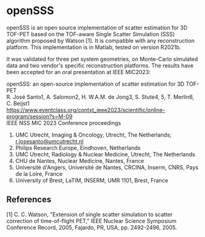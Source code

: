 # openSSS

 openSSS is an open source implementation of scatter estimation for 3D TOF-PET based on the TOF-aware Single Scatter Simulation (SSS) algorithm proposed by Watson [1]. It is compatible with any reconstruction platform. This implementation is in Matlab, tested on version R2021b.
 
 It was validated for three pet system geometries, on Monte-Carlo simulated data and two vendor's specific reconstruction platforms. The results have been accepted for an oral presentation at IEEE MIC2023:
 
 openSSS: an open-source implementation of scatter estimation for 3D TOF-PET
 <br />R. José Santo1, A. Salomon2, H. W.A.M. de Jong3, S. Stute4, 5, T. Merlin6, C. Beijst1
 <br />https://www.eventclass.org/contxt_ieee2023/scientific/online-program/session?s=M-09
 <br />IEEE NSS MIC 2023 Conference proceedings

 1. UMC Utrecht, Imaging & Oncology, Utrecht, The Netherlands; r.josesanto@umcutrecht.nl
 2. Philips Research Europe, Eindhoven, Netherlands
 3. UMC Utrecht, Radiology & Nuclear Medicine, Utrecht, The Netherlands
 4. CHU de Nantes, Nuclear Medicine, Nantes, France
 5. Université d'Angers, Université de Nantes, CRCINA, Inserm, CNRS, Pays de la Loire, France
 6. University of Brest, LaTIM, INSERM, UMR 1101, Brest, France

## References
 [1] C. C. Watson, "Extension of single scatter simulation to scatter correction of time-of-flight PET," IEEE Nuclear Science Symposium Conference Record, 2005, Fajardo, PR, USA, pp. 2492-2496, 2005.

